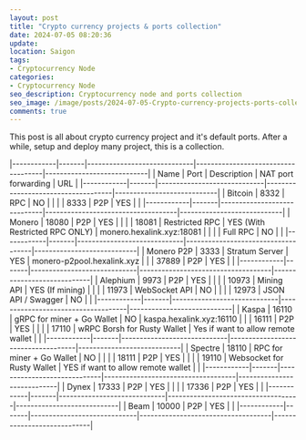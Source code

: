 ```yaml
---
layout: post
title: "Crypto currency projects & ports collection"
date: 2024-07-05 08:20:36
update:
location: Saigon
tags:
- Cryptocurrency Node
categories:
- Cryptocurrency Node
seo_description: Cryptocurrency node and ports collection
seo_image: /image/posts/2024-07-05-Crypto-currency-projects-ports-collection/seo.png
comments: true
---
```


This post is all about crypto currency project and it's default ports. After a while, setup and deploy many project, this is a collection.

|------------|-------|-----------------------------|------------------------------------|----------------------------|
| Name       | Port  | Description                 | NAT port forwarding                | URL                        |
|------------|-------|-----------------------------|------------------------------------|----------------------------|
| Bitcoin    | 8332  | RPC                         | NO                                 |                            |
|            | 8333  | P2P                         | YES                                |                            |
|------------|-------|-----------------------------|------------------------------------|----------------------------|
| Monero     | 18080 | P2P                         | YES                                |                            |
|            | 18081 | Restricted RPC              | YES  (With Restricted RPC ONLY)    | monero.hexalink.xyz:18081  |
|            |       | Full RPC                    | NO                                 |                            |
|------------|-------|-----------------------------|------------------------------------|----------------------------|
| Monero P2P | 3333  | Stratum Server              | YES                                | monero-p2pool.hexalink.xyz |
|            | 37889 | P2P                         | YES                                |                            |
|------------|-------|-----------------------------|------------------------------------|----------------------------|
| Alephium   | 9973  | P2P                         | YES                                |                            |
|            | 10973 | Mining API                  | YES (If mining)                    |                            |
|            | 11973 | WebSocket API               | NO                                 |                            |
|            | 12973 | JSON API / Swagger          | NO                                 |                            |
|------------|-------|-----------------------------|------------------------------------|----------------------------|
| Kaspa      | 16110 | gRPC for miner + Go Wallet  | NO                                 | kaspa.hexalink.xyz:16110   |
|            | 16111 | P2P                         | YES                                |                            |
|            | 17110 | wRPC Borsh for Rusty Wallet | Yes if want to allow remote wallet |                            |
|------------|-------|-----------------------------|------------------------------------|----------------------------|
| Spectre    | 18110 | RPC for miner + Go Wallet   | NO                                 |                            |
|            | 18111 | P2P                         | YES                                |                            |
|            | 19110 | Websocket for Rusty Wallet  | YES if want to allow remote wallet |                            |
|------------|-------|-----------------------------|------------------------------------|----------------------------|
| Dynex      | 17333 | P2P                         | YES                                |                            |
|            | 17336 | P2P                         | YES                                |                            |
|------------|-------|-----------------------------|------------------------------------|----------------------------|
| Beam       | 10000 | P2P                         | YES                                |                            |
|------------|-------|-----------------------------|------------------------------------|----------------------------|
